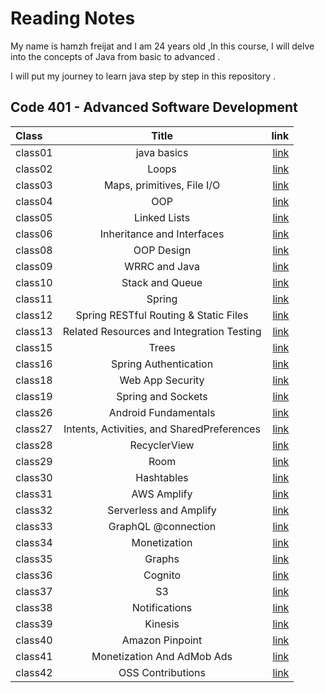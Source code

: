 # Reading Notes
My name is hamzh freijat and I am 24 years old ,In this course, I will delve into the concepts of Java from basic to advanced . 

I will put my journey to learn java step by step in this repository . 

## Code 401 - Advanced Software Development


| Class   |                             Title                              |                                                                 link |
|:--------|:--------------------------------------------------------------:|---------------------------------------------------------------------:|
| class01 |                          java basics                           | [link](https://hamzhfreajat.github.io/reading-notes/java401/class01) |
| class02 |                             Loops                              | [link](https://hamzhfreajat.github.io/reading-notes/java401/class02) |
| class03 |                   Maps, primitives, File I/O                   | [link](https://hamzhfreajat.github.io/reading-notes/java401/class03) |
| class04 |                              OOP                               | [link](https://hamzhfreajat.github.io/reading-notes/java401/class04) |
| class05 |                          Linked Lists                          | [link](https://hamzhfreajat.github.io/reading-notes/java401/class05) |
| class06 |                   Inheritance and Interfaces                   | [link](https://hamzhfreajat.github.io/reading-notes/java401/class06) |
| class08 |                           OOP Design                           | [link](https://hamzhfreajat.github.io/reading-notes/java401/class08) |
| class09 |                         WRRC and Java                          | [link](https://hamzhfreajat.github.io/reading-notes/java401/class09) |
| class10 |                        Stack and Queue                         | [link](https://hamzhfreajat.github.io/reading-notes/java401/class10) |
| class11 |                             Spring                             | [link](https://hamzhfreajat.github.io/reading-notes/java401/class11) |
| class12 |             Spring RESTful Routing & Static Files              | [link](https://hamzhfreajat.github.io/reading-notes/java401/class12) |
| class13 |           Related Resources and Integration Testing            | [link](https://hamzhfreajat.github.io/reading-notes/java401/class13) |
| class15 |                             Trees                              | [link](https://hamzhfreajat.github.io/reading-notes/java401/class15) |
| class16 |                     Spring Authentication                      | [link](https://hamzhfreajat.github.io/reading-notes/java401/class16) |
| class18 |                        Web App Security                        | [link](https://hamzhfreajat.github.io/reading-notes/java401/class18) |
| class19 |                       Spring and Sockets                       | [link](https://hamzhfreajat.github.io/reading-notes/java401/class19) |
| class26 |                      Android Fundamentals                      | [link](https://hamzhfreajat.github.io/reading-notes/java401/class26) |
| class27 |           Intents, Activities, and SharedPreferences           | [link](https://hamzhfreajat.github.io/reading-notes/java401/class27) |
| class28 |                          RecyclerView                          | [link](https://hamzhfreajat.github.io/reading-notes/java401/class28) |
| class29 |                              Room                              | [link](https://hamzhfreajat.github.io/reading-notes/java401/class29) |
| class30 |                           Hashtables                           | [link](https://hamzhfreajat.github.io/reading-notes/java401/class30) |
| class31 |                          AWS Amplify                           | [link](https://hamzhfreajat.github.io/reading-notes/java401/class31) |
| class32 |                     Serverless and Amplify                     | [link](https://hamzhfreajat.github.io/reading-notes/java401/class32) |
| class33 |                      GraphQL @connection                       | [link](https://hamzhfreajat.github.io/reading-notes/java401/class33) |
| class34 |                          Monetization                          | [link](https://hamzhfreajat.github.io/reading-notes/java401/class34) |
| class35 |                             Graphs                             | [link](https://hamzhfreajat.github.io/reading-notes/java401/class35) |
| class36 |                            Cognito                             | [link](https://hamzhfreajat.github.io/reading-notes/java401/class36) |
| class37 |                               S3                               | [link](https://hamzhfreajat.github.io/reading-notes/java401/class37) |
| class38 |                         Notifications                          | [link](https://hamzhfreajat.github.io/reading-notes/java401/class38) |
| class39 |                            Kinesis                             | [link](https://hamzhfreajat.github.io/reading-notes/java401/class39) |
| class40 |                        Amazon Pinpoint                         | [link](https://hamzhfreajat.github.io/reading-notes/java401/class40) |
| class41 |                   Monetization And AdMob Ads                   | [link](https://hamzhfreajat.github.io/reading-notes/java401/class41) |
| class42 |                       OSS Contributions                        | [link](https://hamzhfreajat.github.io/reading-notes/java401/class42) |


